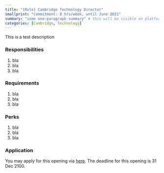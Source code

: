```yaml
---
title: "[Role] Cambridge Technology Director"
smallprint: "Commitment: 8 hrs/week, until June 2021"
summary: "some one-paragraph summary" # this will be visible on platforms like LinkedIn when sharing
categories: [Cambridge, Technology]
---
```


This is a test description

### Responsibilities
1. bla
2. bla
3. bla

### Requirements
1. bla
2. bla
3. bla


### Perks
1. bla
2. bla
3. bla

### Application
You may apply for this opening via [here](https://google.com). The deadline for this opening is 31 Dec 2100.